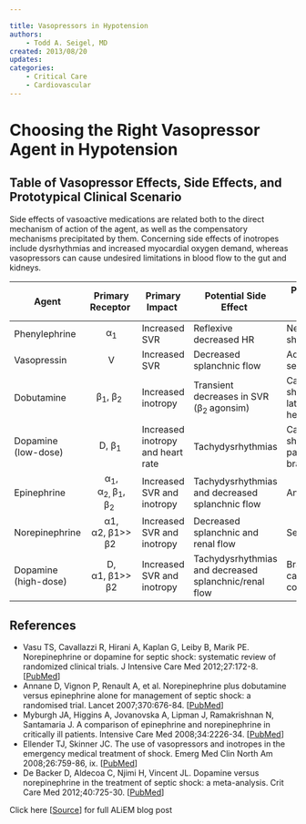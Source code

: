 ```yaml
---

title: Vasopressors in Hypotension
authors:
    - Todd A. Seigel, MD
created: 2013/08/20
updates:
categories:
    - Critical Care
    - Cardiovascular
---
```


# Choosing the Right Vasopressor Agent in Hypotension

## Table of Vasopressor Effects, Side Effects, and Prototypical Clinical Scenario

Side effects of vasoactive medications are related both to the direct mechanism of action of the agent, as well as the compensatory mechanisms precipitated by them. Concerning side effects of inotropes include dysrhythmias and increased myocardial oxygen demand, whereas vasopressors can cause undesired limitations in blood flow to the gut and kidneys.

| **Agent**            |                     **Primary Receptor**                     | **Primary Impact**                | **Potential Side Effect**                             | **Prototypical Clinical Scenario**              |
| -------------------- | :----------------------------------------------------------: | --------------------------------- | ----------------------------------------------------- | ----------------------------------------------- |
| Phenylephrine        |                         α<sub>1</sub>                        | Increased SVR                     | Reflexive decreased HR                                | Neurogenic shock                                |
| Vasopressin          |                               V                              | Increased SVR                     | Decreased splanchnic flow                             | Adjunct for septic shock                        |
| Dobutamine           |                β<sub>1</sub>, β<sub>2 </sub>                 | Increased inotropy                | Transient decreases in SVR (β<sub>2 </sub>agonsim)    | Cardiogenic shock from late-stage heart failure |
| Dopamine (low-dose)  |                       D, β<sub>1</sub>                       | Increased inotropy and heart rate | Tachydysrhythmias                                     | Cardiogenic shock, particularly if bradycardic  |
| Epinephrine          | α<sub>1</sub>, α<sub>2, </sub>β<sub>1</sub>, β<sub>2 </sub>  | Increased SVR and inotropy        | Tachydysrhythmias and decreased splanchnic flow       | Anaphylaxis                                     |
| Norepinephrine       |                       α1, α2, β1>> β2                        | Increased SVR and inotropy        | Decreased splanchnic and renal flow                   | Septic shock                                    |
| Dopamine (high-dose) |                        D, α1, β1>> β2                        | Increased SVR and inotropy        | Tachydysrhythmias and decreased splanchnic/renal flow | Bradycardic cardiovascular collapse             |

## References

- Vasu TS, Cavallazzi R, Hirani A, Kaplan G, Leiby B, Marik PE. Norepinephrine or dopamine for septic shock: systematic review of randomized clinical trials. J Intensive Care Med 2012;27:172-8. [[PubMed](http://www.ncbi.nlm.nih.gov/pubmed/21436167)]
- Annane D, Vignon P, Renault A, et al. Norepinephrine plus dobutamine versus epinephrine alone for management of septic shock: a randomised trial. Lancet 2007;370:676-84. [[PubMed](http://www.ncbi.nlm.nih.gov/pubmed/?term=17720019)]
- Myburgh JA, Higgins A, Jovanovska A, Lipman J, Ramakrishnan N, Santamaria J. A comparison of epinephrine and norepinephrine in critically ill patients. Intensive Care Med 2008;34:2226-34. [[PubMed](http://www.ncbi.nlm.nih.gov/pubmed/18654759)]
- Ellender TJ, Skinner JC. The use of vasopressors and inotropes in the emergency medical treatment of shock. Emerg Med Clin North Am 2008;26:759-86, ix. [[PubMed](http://www.ncbi.nlm.nih.gov/pubmed/18655944)]
- De Backer D, Aldecoa C, Njimi H, Vincent JL. Dopamine versus norepinephrine in the treatment of septic shock: a meta-analysis. Crit Care Med 2012;40:725-30. [[PubMed](http://www.ncbi.nlm.nih.gov/pubmed/22036860)]

Click here [[Source](https://www.aliem.com/2013/choosing-the-right-vasopressor-agent-in-hypotension/)] for full ALiEM blog post
